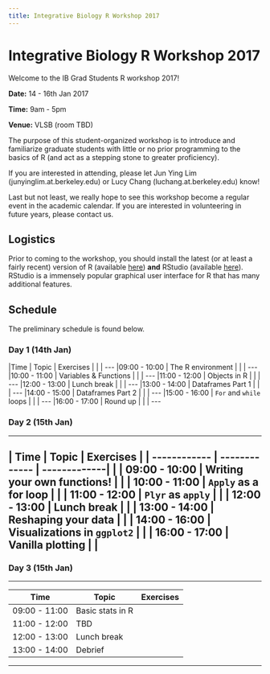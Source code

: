 ```yaml
---
title: Integrative Biology R Workshop 2017
---
```



# Integrative Biology R Workshop 2017

Welcome to the IB Grad Students R workshop 2017!

**Date:** 14 - 16th Jan 2017

**Time:** 9am - 5pm 

**Venue:** VLSB (room TBD) 

The purpose of this student-organized workshop is to introduce and familiarize graduate students with little or no prior programming to the basics of R (and act as a stepping stone to greater proficiency).

If you are interested in attending, please let Jun Ying Lim (junyinglim.at.berkeley.edu) or Lucy Chang (luchang.at.berkeley.edu) know!

Last but not least, we really hope to see this workshop become a regular event in the academic calendar. If you are interested in volunteering in future years, please contact us.

## Logistics
Prior to coming to the workshop, you should install the latest (or at least a fairly recent) version of R (available [here](https://cran.r-project.org/)) **and** RStudio (available [here](https://www.rstudio.com/products/rstudio/download/)). RStudio is a immensely popular graphical user interface for R that has many additional features.


## Schedule
The preliminary schedule is found below.

### Day 1 (14th Jan)
|Time | Topic | Exercises | |
| ---
|09:00 - 10:00 | The R environment | |
| ---
|10:00 - 11:00 | Variables & Functions | |
| ---
|11:00 - 12:00 | Objects in R | |
| ---
|12:00 - 13:00 | Lunch break | |
| ---
|13:00 - 14:00 | Dataframes Part 1 | |
| ---
|14:00 - 15:00 | Dataframes Part 2 | |
| ---
|15:00 - 16:00 | `For` and `while` loops | |
| ---
|16:00 - 17:00 | Round up | |
| ---

### Day 2 (15th Jan)
---
| Time | Topic | Exercises |
| ------------ | ------------- | -------------| |
| 09:00 - 10:00 | Writing your own functions! | |
| 10:00 - 11:00 | `Apply` as a for loop | |
| 11:00 - 12:00 | `Plyr` as `apply` | |
| 12:00 - 13:00 | Lunch break | |
| 13:00 - 14:00 | Reshaping your data | |
| 14:00 - 16:00 | Visualizations in `ggplot2` | |
| 16:00 - 17:00 | Vanilla plotting | |
---

### Day 3 (15th Jan)
---
| Time | Topic | Exercises |
| ------------ | ------------- | ------------- |
| 09:00 - 11:00 | Basic stats in R |  |
| 11:00 - 12:00 | TBD | |
| 12:00 - 13:00 | Lunch break | |
| 13:00 - 14:00 | Debrief | |
---
